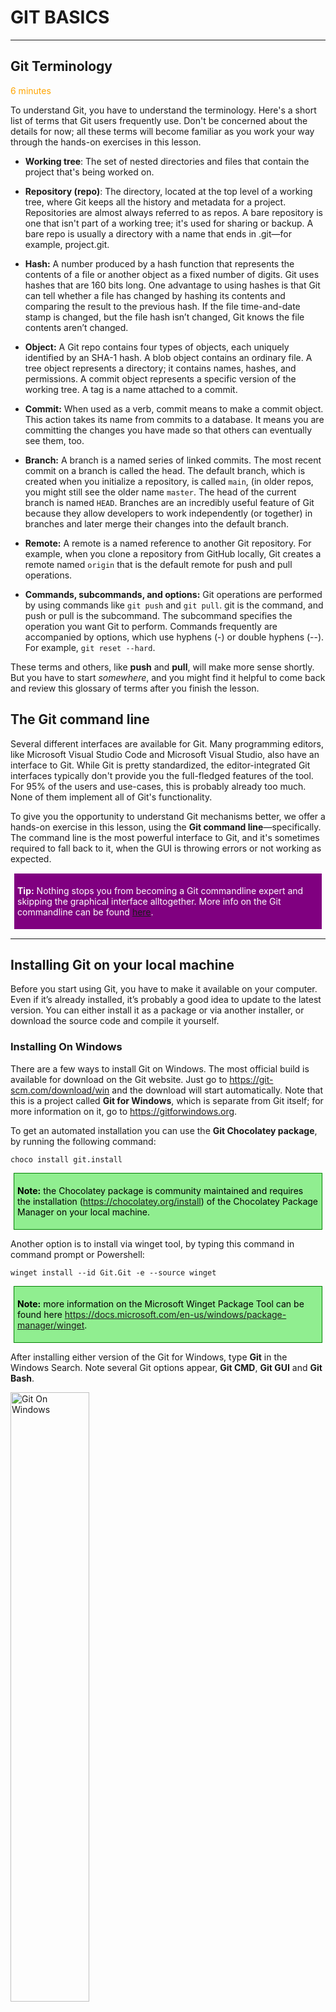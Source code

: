 ﻿[comment]: <> (please keep all comment items at the top of the markdown file)
[comment]: <> (please do not change the ***, as well as <div> placeholders for Note and Tip layout)


# GIT BASICS
***

## Git Terminology

<span class="oi oi-clock" style="color: orange;">  6 minutes</span>

To understand Git, you have to understand the terminology. Here's a short list of terms that Git users frequently use. Don't be concerned about the details for now; all these terms will become familiar as you work your way through the hands-on exercises in this lesson.


- **Working tree**: The set of nested directories and files that contain the project that's being worked on.

- **Repository (repo)**: The directory, located at the top level of a working tree, where Git keeps all the history and metadata for a project. Repositories are almost always referred to as repos. A bare repository is one that isn't part of a working tree; it's used for sharing or backup. A bare repo is usually a directory with a name that ends in .git—for example, project.git.

- **Hash:** A number produced by a hash function that represents the contents of a file or another object as a fixed number of digits. Git uses hashes that are 160 bits long. One advantage to using hashes is that Git can tell whether a file has changed by hashing its contents and comparing the result to the previous hash. If the file time-and-date stamp is changed, but the file hash isn’t changed, Git knows the file contents aren’t changed.

- **Object:** A Git repo contains four types of objects, each uniquely identified by an SHA-1 hash. A blob object contains an ordinary file. A tree object represents a directory; it contains names, hashes, and permissions. A commit object represents a specific version of the working tree. A tag is a name attached to a commit.

- **Commit:** When used as a verb, commit means to make a commit object. This action takes its name from commits to a database. It means you are committing the changes you have made so that others can eventually see them, too.

- **Branch:** A branch is a named series of linked commits. The most recent commit on a branch is called the head. The default branch, which is created when you initialize a repository, is called ```main```, (in older repos, you might still see the older name ```master```. The head of the current branch is named ```HEAD```. Branches are an incredibly useful feature of Git because they allow developers to work independently (or together) in branches and later merge their changes into the default branch.

- **Remote:** A remote is a named reference to another Git repository. For example, when you clone a repository from GitHub locally, Git creates a remote named ```origin``` that is the default remote for push and pull operations.

- **Commands, subcommands, and options:** Git operations are performed by using commands like ```git push``` and ```git pull```. git is the command, and push or pull is the subcommand. The subcommand specifies the operation you want Git to perform. Commands frequently are accompanied by options, which use hyphens (-) or double hyphens (--). For example, ```git reset --hard```.

These terms and others, like **push** and **pull**, will make more sense shortly. But you have to start *somewhere*, and you might find it helpful to come back and review this glossary of terms after you finish the lesson.

## The Git command line

Several different interfaces are available for Git. Many programming editors, like Microsoft Visual Studio Code and Microsoft Visual Studio, also have an interface to Git. While Git is pretty standardized, the editor-integrated Git interfaces typically don't provide you the full-fledged features of the tool. For 95% of the users and use-cases, this is probably already too much. None of them implement all of Git's functionality.

To give you the opportunity to understand Git mechanisms better, we offer a hands-on exercise in this lesson, using the **Git command line**—specifically. The command line is the most powerful interface to Git, and it's sometimes required to fall back to it, when the GUI is throwing errors or not working as expected.

[comment]: <> (this is the section for the Tip: item; consider adding a Tip, or remove the section between <div> and </div> if there is no tip)

<div style="background: purple; 
            font-size: 14px; 
            color: white;
            padding: 5px; 
            border: 1px solid white; 
            margin: 5px;">

**Tip:** Nothing stops you from becoming a Git commandline expert and skipping the graphical interface alltogether. More info on the Git commandline can be found [here](https://git-scm.com/docs/gittutorial).
</div>

***


## Installing Git on your local machine

Before you start using Git, you have to make it available on your computer. Even if it’s already installed, it’s probably a good idea to update to the latest version. You can either install it as a package or via another installer, or download the source code and compile it yourself.

### Installing On Windows

There are a few ways to install Git on Windows. The most official build is available for download on the Git website. Just go to https://git-scm.com/download/win and the download will start automatically. Note that this is a project called **Git for Windows**, which is separate from Git itself; for more information on it, go to https://gitforwindows.org.

To get an automated installation you can use the **Git Chocolatey package**, by running the following command:

```choco install git.install```

[comment]: <> (this is the section for the Tip: item; consider adding a Tip, or remove the section between <div> and </div> if there is no tip)

<div style="background: lightgreen; 
            font-size: 14px; 
            color: black;
            padding: 5px; 
            border: 1px solid green; 
            margin: 5px;">
            
**Note:** the Chocolatey package is community maintained and requires the installation (https://chocolatey.org/install) of the Chocolatey Package Manager on your local machine.
</div>

Another option is to install via winget tool, by typing this command in command prompt or Powershell:

```winget install --id Git.Git -e --source winget```

<div style="background: lightgreen; 
            font-size: 14px; 
            color: black;
            padding: 5px; 
            border: 1px solid green; 
            margin: 5px;">
            
**Note:** more information on the Microsoft Winget Package Tool can be found here https://docs.microsoft.com/en-us/windows/package-manager/winget.
</div>

After installing either version of the Git for Windows, type **Git** in the Windows Search. Note several Git options appear, **Git CMD**, **Git GUI** and **Git Bash**. 

<img src="media/GB_02_gitbash.png" alt="Git On Windows" style="width:50%;">
<br></br>

**Git Bash** is the closest to the Linux version and somewhat considered the standard across all platforms. 

### Installing on Linux

If you want to install the basic Git tools on Linux via a binary installer, you can generally do so through the package management tool that comes with your distribution. If you’re on Fedora (or any closely-related RPM-based distribution, such as RHEL or CentOS), you can use dnf:

```$ sudo dnf install git-all```

If you’re on a Debian-based distribution, such as Ubuntu, try apt:

```$ sudo apt install git-all```

For more options, there are instructions for installing on several different Unix distributions on the Git website, at https://git-scm.com/download/linux.

### Installing On MacOS

There are several ways to install Git on macOS. The easiest is probably to install the **Xcode Command Line Tools**. On Ventura (macOS 13) or above you can do this simply by trying to run git from the Terminal the very first time.

```$ git --version```

If you don’t have it installed already, it will prompt you to install it.

If you want a more up to date version, you can also install it via a binary installer. A macOS Git installer is maintained and available for download at the Git website, at https://git-scm.com/download/mac.

[comment]: <> (this is the section for the Tip: item; consider adding a Tip, or remove the section between <div> and </div> if there is no tip)

<div style="background: purple; 
            font-size: 14px; 
            color: white;
            padding: 5px; 
            border: 1px solid white; 
            margin: 5px;">

**Tip:** Git is also integrated in Azure Cloud Shell, allowing for a source control integration, directly from within the Azure Portal.
</div>

***

## Basic Git Command Options

Git works by remembering the changes to your files as if it's taking snapshots of your file system. We'll cover a few basic commands to start tracking files in your repo. Then, you'll save your first "snapshot" for Git to compare against.

**git status**
The first and most commonly used Git command is git status. You will use it in the first exercise, to see that you had initialized your Git repo properly.

git status displays the state of the working tree (and of the staging area—we'll talk more about the staging area soon). It lets you see which changes are currently being tracked by Git, so you can decide whether you want to ask Git to take another snapshot.

**git add**
git add is the command you use to tell Git to start keeping track of changes in certain files.

The technical term is staging these changes. You'll use git add to stage changes to prepare for a commit. All changes in files that have been added but not yet committed are stored in the staging area.

**git commit**
After you've staged some changes for commit, you can save your work to a snapshot by invoking the git commit command.

Commit is both a verb and a noun. It has essentially the same meaning as when you commit to a plan or commit a change to a database. As a verb, committing changes means you put a copy (of the file, directory, or other "stuff") in the repository as a new version. As a noun, a commit is the small chunk of data that gives the changes you committed a unique identity. The data that's saved in a commit includes the author's name and e-mail address, the date, comments about what you did (and why), an optional digital signature, and the unique identifier of the preceding commit.

**git log**
The git log command allows you to see information about previous commits. Each commit has a message attached to it (a commit message), and the git log command prints information about the most recent commits, like their time stamp, the author, and a commit message. This command helps you keep track of what you've been doing and what changes have been saved.

**git help**
You've already tried out the git help command, but it's worth reminding you about. Use this command to easily get information about all the commands you've learned so far, and more.

Remember, each command comes with its own help page, too. You can find these help pages by typing git <command> --help. For example, git commit --help brings up a page that tells you more about the git commit command and how to use it.

## Summary
This lesson introduced you to **Git**, by

- clarifying a list of terms and corresponding description
- explaining how to get started with installing Git on your client OS of choice

[comment]: <> (this is the section for the Note: item; please do not make any changes here)
***
<div style="background: lightgreen; 
            font-size: 11px; 
            color: black;
            padding: 5px; 
            border: 1px solid lightgray; 
            margin: 5px;">

**Note:** Parts of this lesson is based on the original article "What is Version Control", published at <a href="https://learn.microsoft.com/en-us/training/modules/intro-to-git/1-what-is-vc" >Microsoft Learn</a>.
</div>